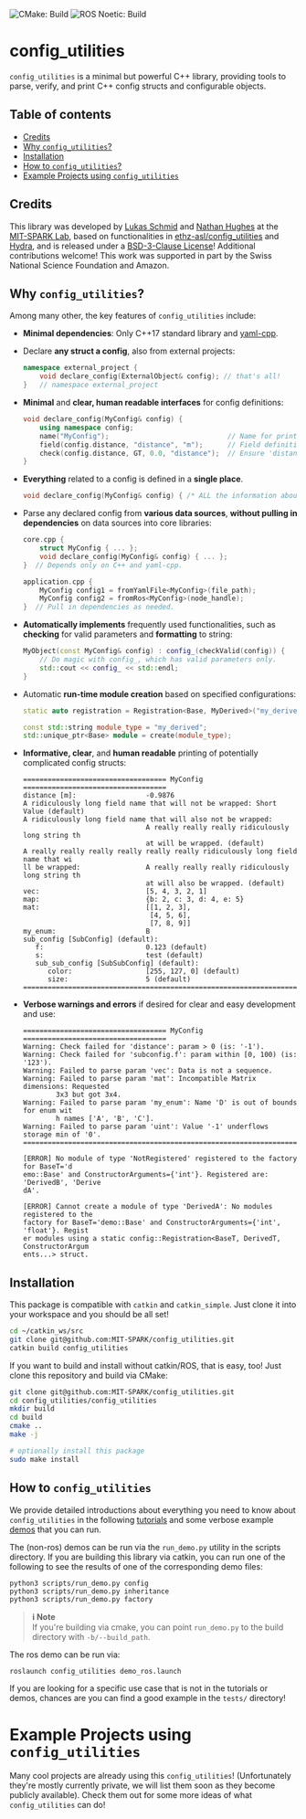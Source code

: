 ![CMake: Build](https://github.com/MIT-SPARK/config_utilities/actions/workflows/cmake_build.yml/badge.svg) ![ROS Noetic: Build](https://github.com/MIT-SPARK/config_utilities/actions/workflows/catkin_build.yml/badge.svg)


# config_utilities
`config_utilities` is a minimal but powerful C++ library, providing tools to parse, verify, and print C++ config structs and configurable objects.

## Table of contents
- [Credits](#credits)
- [Why `config_utilities`?](#why-config_utilities)
- [Installation](#installation)
- [How to `config_utilities`?](#how-to-config_utilities)
- [Example Projects using `config_utilities`](#example-projects-using-config_utilities)

## Credits
This library was developed by [Lukas Schmid](https://schmluk.github.io/) and [Nathan Hughes](http://mit.edu/sparklab/people.html) at the [MIT-SPARK Lab](http://mit.edu/sparklab), based on functionalities in [ethz-asl/config_utilities](https://github.com/ethz-asl/config_utilities) and [Hydra](https://github.com/MIT-SPARK/Hydra), and is released under a [BSD-3-Clause License](LICENSE)! Additional contributions welcome! This work was supported in part by the Swiss National Science Foundation and Amazon.

## Why `config_utilities`?
Among many other, the key features of `config_utilities` include:
- **Minimal dependencies**: Only C++17 standard library and [yaml-cpp](https://github.com/jbeder/yaml-cpp).
- Declare **any struct a config**, also from external projects:
    ```c++
    namespace external_project {
        void declare_config(ExternalObject& config); // that's all!
    }   // namespace external_project
    ```
- **Minimal** and **clear, human readable interfaces** for config definitions:
    ```c++
    void declare_config(MyConfig& config) {
        using namespace config;
        name("MyConfig");                             // Name for printing.
        field(config.distance, "distance", "m");      // Field definition.
        check(config.distance, GT, 0.0, "distance");  // Ensure 'distance > 0'.
    }
    ```
- **Everything** related to a config is defined in a **single place**.
  ```c++
  void declare_config(MyConfig& config) { /* ALL the information about a config is here */ }
  ```
- Parse any declared config from **various data sources**, **without pulling in dependencies** on data sources into core libraries:
    ```c++
    core.cpp {
        struct MyConfig { ... };
        void declare_config(MyConfig& config) { ... };
    }  // Depends only on C++ and yaml-cpp.

    application.cpp {
        MyConfig config1 = fromYamlFile<MyConfig>(file_path);
        MyConfig config2 = fromRos<MyConfig>(node_handle);
    }  // Pull in dependencies as needed.
    ```
- **Automatically implements** frequently used functionalities, such as **checking** for valid parameters and **formatting** to string:
    ```c++
    MyObject(const MyConfig& config) : config_(checkValid(config)) {
        // Do magic with config_, which has valid parameters only.
        std::cout << config_ << std::endl;
    }
    ```
- Automatic **run-time module creation** based on specified configurations:
    ```cpp
    static auto registration = Registration<Base, MyDerived>("my_derived");

    const std::string module_type = "my_derived";
    std::unique_ptr<Base> module = create(module_type);
    ```
- **Informative, clear**, and **human readable** printing of potentially complicated config structs:
    ```
    =================================== MyConfig ===================================
    distance [m]:                 -0.9876
    A ridiculously long field name that will not be wrapped: Short Value (default)
    A ridiculously long field name that will also not be wrapped:
                                  A really really really ridiculously long string th
                                  at will be wrapped. (default)
    A really really really really really really ridiculously long field name that wi
    ll be wrapped:                A really really really ridiculously long string th
                                  at will also be wrapped. (default)
    vec:                          [5, 4, 3, 2, 1]
    map:                          {b: 2, c: 3, d: 4, e: 5}
    mat:                          [[1, 2, 3],
                                   [4, 5, 6],
                                   [7, 8, 9]]
    my_enum:                      B
    sub_config [SubConfig] (default):
       f:                         0.123 (default)
       s:                         test (default)
       sub_sub_config [SubSubConfig] (default):
          color:                  [255, 127, 0] (default)
          size:                   5 (default)
    ================================================================================
    ```

- **Verbose warnings and errors** if desired for clear and easy development and use:
    ```
    =================================== MyConfig ===================================
    Warning: Check failed for 'distance': param > 0 (is: '-1').
    Warning: Check failed for 'subconfig.f': param within [0, 100) (is: '123').
    Warning: Failed to parse param 'vec': Data is not a sequence.
    Warning: Failed to parse param 'mat': Incompatible Matrix dimensions: Requested
            3x3 but got 3x4.
    Warning: Failed to parse param 'my_enum': Name 'D' is out of bounds for enum wit
            h names ['A', 'B', 'C'].
    Warning: Failed to parse param 'uint': Value '-1' underflows storage min of '0'.
    ================================================================================

    [ERROR] No module of type 'NotRegistered' registered to the factory for BaseT='d
    emo::Base' and ConstructorArguments={'int'}. Registered are: 'DerivedB', 'Derive
    dA'.

    [ERROR] Cannot create a module of type 'DerivedA': No modules registered to the
    factory for BaseT='demo::Base' and ConstructorArguments={'int', 'float'}. Regist
    er modules using a static config::Registration<BaseT, DerivedT, ConstructorArgum
    ents...> struct.
    ```

## Installation

This package is compatible with `catkin` and `catkin_simple`. Just clone it into your workspace and you should be all set!
```bash
cd ~/catkin_ws/src
git clone git@github.com:MIT-SPARK/config_utilities.git
catkin build config_utilities
```

If you want to build and install without catkin/ROS, that is easy, too! Just clone this repository and build via CMake:
```bash
git clone git@github.com:MIT-SPARK/config_utilities.git
cd config_utilities/config_utilities
mkdir build
cd build
cmake ..
make -j

# optionally install this package
sudo make install
```

## How to `config_utilities`
We provide detailed introductions about everything you need to know about `config_utilities` in the following [tutorials](docs/README.md#tutorials) and some verbose example [demos](docs/README.md#demos) that you can run.

The (non-ros) demos can be run via the `run_demo.py` utility in the scripts directory. If you are building this library via catkin, you can run one of the following to see the results of one of the corresponding demo files:
```
python3 scripts/run_demo.py config
python3 scripts/run_demo.py inheritance
python3 scripts/run_demo.py factory
```

> **ℹ️ Note**<br>
> If you're building via cmake, you can point `run_demo.py` to the build directory with `-b/--build_path`.

The ros demo can be run via:
```
roslaunch config_utilities demo_ros.launch
```

If you are looking for a specific use case that is not in the tutorials or demos, chances are you can find a good example in the `tests/` directory!


# Example Projects using `config_utilities`
Many cool projects are already using this `config_utilities`! (Unfortunately they're mostly currently private, we will list them soon as they become publicly available). Check them out for some more ideas of what `config_utilities` can do!
